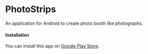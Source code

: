 # PhotoStrips

An application for Android to create photo booth like photographs.

#### Installation
You can install this app on [Google Play Store](https://play.google.com/store/apps/details?id=com.ahmetkizilay.image.photostrips).